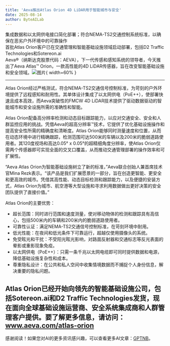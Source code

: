 ```yaml
---
title: 'Aeva推出Atlas Orion 4D LiDAR用于智能城市与安全'
date: 2025-08-14
author: ByteAILab
---
```


集成数据和以太网供电接口简化部署；符合NEMA-TS2交通控制系统标准，以确保在恶劣户外环境中的可靠操作  
首批Atlas Orion客户已在交通管理和智能基础设施领域启动部署，包括D2 Traffic Technologies和Sotereon.ai  
Aeva®（纳斯达克股票代码：AEVA），下一代传感和感知系统的领导者，今天推出了Aeva Atlas™ Orion，一款高性能的4D LiDAR传感器，旨在改变智能基础设施和安全领域。![图片](https://ai-techpark.com/wp-content/uploads/Aeva-Launches.jpg){ width=60% }

---
Atlas Orion经过严格测试，符合NEMA-TS2交通信号控制标准，为苛刻的户外环境提供了远程感知和耐用性。其单体设计集成了以太网供电（PoE++），使部署快速且成本高效，而Aeva突破性的FMCW 4D LiDAR技术提供了驱动数据驱动的智能城市和安全设施所需的准确性和智能。

Atlas Orion配备高分辨率检测和动态目标跟踪能力，以应对交通安全、安全和人群监控应用的挑战。凭借Aeva的超高分辨率™技术，它提供了优化基础设施操作和提高安全性所需的精确度和清晰度。Atlas Orion能够同时测量速度和位置，从而在动态环境中进行精确跟踪，检测范围可达500米的车辆以及200米的脆弱道路使用者。其120度视场和高达0.05° x 0.05°的超精细角度分辨率，使Atlas Orion仅需两个传感器即可实现全面的交叉口覆盖，从而推动交通管理部署的操作效率和可扩展性。

“Aeva Atlas Orion为智能基础设施树立了新的标准，”Aeva联合创始人兼首席技术官Mina Rezk表示。“该产品是我们扩展愿景的一部分，旨在创造更智能、更安全和更高效的城市。凭借其高性能、动态目标检测和跟踪能力，以及便捷的安装方式，Atlas Orion为城市、航空港等大型设施和寻求利用数据做出更好决策的安全团队提供了直接价值。”

Atlas Orion的主要优势：

- 超长范围：同时进行范围和速度测量，使对移动物体的检测和跟踪具有高信心，包括500米内的车辆和200米内的脆弱道路使用者。
- 可靠性认证：满足NEMA-TS2交通信号控制标准，在苛刻环境中耐用。
- 低光性能：在夜间和低光条件下可靠运行，超越仅使用摄像头的系统。
- 免受眩光和干扰：不受阳光眩光影响，对路面反射器和交通标志等反光表面的晕影或重影现象免疫。
- 以太网供电（PoE++）：只需一条千兆以太网电缆即可同时提供数据和电源，降低基础设施复杂性和成本。
- 尊重隐私设计：在公共和私人空间中收集情境数据而不捕捉个人身份信息，解决重要的隐私问题。

Atlas Orion已经开始向领先的智能基础设施公司，包括Sotereon.ai和D2 Traffic Technologies发货，现在面向全球基础设施运营商、安全系统集成商和人群管理客户提供。要了解更多信息，请访问：www.aeva.com/atlas-orion  
---
感谢阅读！如果您对AI的更多资讯感兴趣，可以查看更多AI文章：[GPTNB](https://gptnb.com)。